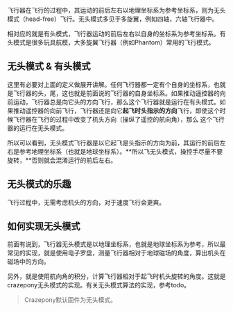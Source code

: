 
飞行器在飞行的过程中，其运动的前后左右以地理坐标系为参考坐标系，则为无头模式（head-free）飞行。无头模式多见于多旋翼，例如四轴，六轴飞行器中。

相对应的就是有头模式，飞行器运动的前后左右以自身的坐标系为参考坐标系。有头模式是很多玩具航模，大多旋翼飞行器（例如Phantom）常用的飞行模式。

## 无头模式 & 有头模式
这里有必要对上面的定义做展开讲解。任何飞行器都一定有个自身的坐标系，也就是飞行器的头，尾，这也就是前面说的飞行器的自身坐标系。如果推动遥控器的向前运动，飞行器总是向它头的方向飞行，那么这个飞行器就是运行在有头模式。如果推动遥控器的向前飞行，飞行器还是向它**起飞时头指示的方向**飞行，即使这个时候飞行器在飞行的过程中改变了机头方向（操纵了遥控的航向角），那么 这个飞行器的运行在无头模式。

所以可以看到，无头模式飞行器是以它起飞是头指示的方向为前，其运行的前后左右是参考地理坐标系（也就是地球坐标系）。**所以飞无头模式，操控手尽量不要旋转，**否则就会混淆运行的前后左右。

## 无头模式的乐趣
飞行过程中，无需考虑机头的方向，对于速度飞行会更爽。

## 如何实现无头模式

前面有说到，飞行器无头模式是以地理坐标系，也就是地球坐标系为参考，所以最常见的实现，就是使用电子罗盘，测量飞行器相对于地球磁场的角度，算出机头在磁场中的方向。

另外，就是使用航向角的积分，计算飞行器相对于起飞时机头旋转的角度。这就是crazepony无头模式的实现。有关无头模式算法的实现，参考todo。

> Crazepony默认固件为无头模式。
